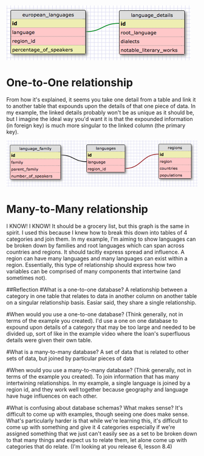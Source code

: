 ![European Languages](imgs/european_languages.png)

# One-to-One relationship
From how it's explained, it seems you take one detail from a table and link it to another table that expounds upon the details of that one piece of data. In my example, the linked details probably won't be as unique as it should be, but I imagine the ideal way you'd want it is that the expounded information (in foreign key) is much more singular to the linked column (the primary key).

![Language and Region](imgs/language_and_region.png)

# Many-to-Many relationship
I KNOW! I KNOW!  It should be a grocery list, but this graph is the same in spirit. I used this because I knew how to break this down into tables of 4 categories and join them.
In my example, I'm aiming to show languages can be broken down by families and root languages which can span across countries and regions.  It should tacitly express spread and influence.  A region can have many languages and many languages can exist within a region.  Essentially, this type of relationship should express how two variables can be comprised of many components that intertwine (and sometimes not).


##Reflection
#What is a one-to-one database?
A relationship between a category in one table that relates to data in another column on another table on a singular relationship basis.  Easiar said, they share a single relationship.

#When would you use a one-to-one database? (Think generally, not in terms of the example you created).
I'd use a one on one database to expound upon details of a category that may be too large and needed to be divided up, sort of like in the example video where the loan's superfluous details were given their own table.

#What is a many-to-many database?
A set of data that is related to other sets of data, but joined by particular pieces of data


#When would you use a many-to-many database? (Think generally, not in terms of the example you created).
To join information that has many intertwining relationships. In my example, a single language is joined by a region id, and they work well together because geography and language have huge influences on each other.

#What is confusing about database schemas? What makes sense?
It's difficult to come up with examples, though seeing one does make sense.  What's particularly harder is that while we're learning this, it's difficult to come up with something and give it 4 categories especially if we're assigned something that we just can't easily see as a set to be broken down to that many things and expect us to relate them, let alone come up with categories that do relate.  (I'm looking at you release 6, lesson 8.4)